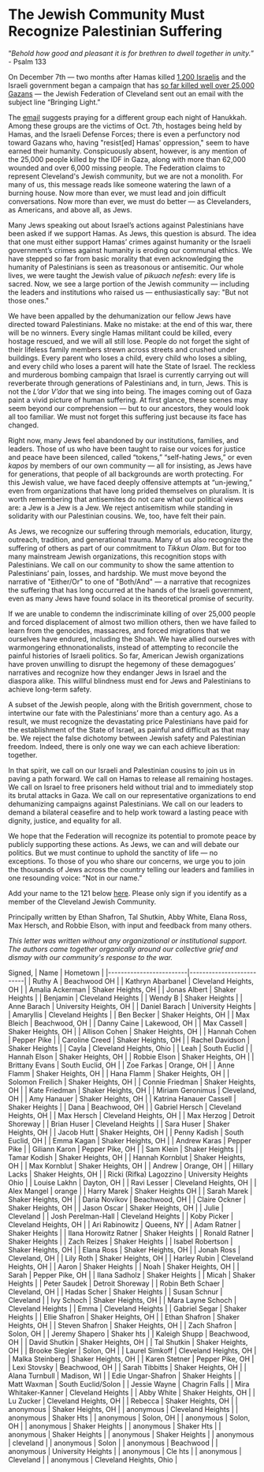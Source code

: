 # The Jewish Community Must Recognize Palestinian Suffering


“*Behold how good and pleasant it is for brethren to dwell together in unity.*” - Psalm 133

On December 7th — two months after Hamas killed [1,200 Israelis](https://www.nytimes.com/2023/11/12/world/middleeast/israel-death-toll-hamas-attack.html) and the Israeli government began a campaign that has [so far killed well over 25,000 Gazans](https://www.reuters.com/world/middle-east/death-toll-israeli-strikes-gaza-passes-25000-gaza-health-officials-say-2024-01-21/) — the Jewish Federation of Cleveland sent out an email with the subject line “Bringing Light.”

The [email](https://www.jewishcleveland.org/news/blog/bringing_light/) suggests praying for a different group each night of Hanukkah. Among these groups are the victims of Oct. 7th, hostages being held by Hamas, and the Israeli Defense Forces; there is even a perfunctory nod toward Gazans who, having "resist[ed] Hamas' oppression," seem to have earned their humanity. Conspicuously absent, however, is any mention of the 25,000 people killed by the IDF in Gaza, along with more than 62,000 wounded and over 6,000 missing people. The Federation claims to represent Cleveland's Jewish community, but we are not a monolith. For many of us, this message reads like someone watering the lawn of a burning house. Now more than ever, we must lead and join difficult conversations. Now more than ever, we must do better — as Clevelanders, as Americans, and above all, as Jews.

Many Jews speaking out about Israel’s actions against Palestinians have been asked if we support Hamas. As Jews, this question is absurd. The idea that one must either support Hamas’ crimes against humanity or the Israeli government’s crimes against humanity is eroding our communal ethics. We have stepped so far from basic morality that even acknowledging the humanity of Palestinians is seen as treasonous or antisemitic. Our whole lives, we were taught the Jewish value of *pikuach nefesh*: every life is sacred. Now, we see a large portion of the Jewish community — including the leaders and institutions who raised us — enthusiastically say: "But not those ones." 

We have been appalled by the dehumanization our fellow Jews have directed toward Palestinians. Make no mistake: at the end of this war, there will be no winners. Every single Hamas militant could be killed, every hostage rescued, and we will all still lose. People do not forget the sight of their lifeless family members strewn across streets and crushed under buildings. Every parent who loses a child, every child who loses a sibling, and every child who loses a parent will hate the State of Israel. The reckless and murderous bombing campaign that Israel is currently carrying out will reverberate through generations of Palestinians and, in turn, Jews. This is not the *L’dor V’dor* that we sing into being. The images coming out of Gaza paint a vivid picture of human suffering. At first glance, these scenes may seem beyond our comprehension — but to our ancestors, they would look all too familiar. We must not forget this suffering just because its face has changed.

Right now, many Jews feel abandoned by our institutions, families, and leaders. Those of us who have been taught to raise our voices for justice and peace have been silenced, called “tokens,” “self-hating Jews,” or even *kapos* by members of our own community — all for insisting, as Jews have for generations, that people of all backgrounds are worth protecting. For this Jewish value, we have faced deeply offensive attempts at “un-jewing,” even from organizations that have long prided themselves on pluralism. It is worth remembering that antisemites do not care what our political views are: a Jew is a Jew is a Jew. We reject antisemitism while standing in solidarity with our Palestinian cousins. We, too, have felt their pain.

As Jews, we recognize our suffering through memorials, education, liturgy, outreach, tradition, and generational trauma. Many of us also recognize the suffering of others as part of our commitment to *Tikkun Olam*. But for too many mainstream Jewish organizations, this recognition stops with Palestinians. We call on our community to show the same attention to Palestinians’ pain, losses, and hardship. We must move beyond the narrative of "Either/Or" to one of "Both/And" — a narrative that recognizes the suffering that has long occurred at the hands of the Israeli government, even as many Jews have found solace in its theoretical promise of security.

If we are unable to condemn the indiscriminate killing of over 25,000 people and forced displacement of almost two million others, then we have failed to learn from the genocides, massacres, and forced migrations that we ourselves have endured, including the Shoah. We have allied ourselves with warmongering ethnonationalists, instead of attempting to reconcile the painful histories of Israeli politics. So far, American Jewish organizations have proven unwilling to disrupt the hegemony of these demagogues’ narratives and recognize how they endanger Jews in Israel and the diaspora alike. This willful blindness must end for Jews and Palestinians to achieve long-term safety.

A subset of the Jewish people, along with the British government, chose to intertwine our fate with the Palestinians’ more than a century ago. As a result, we must recognize the devastating price Palestinians have paid for the establishment of the State of Israel, as painful and difficult as that may be. We reject the false dichotomy between Jewish safety and Palestinian freedom. Indeed, there is only one way we can each achieve liberation: together.

In that spirit, we call on our Israeli and Palestinian cousins to join us in paving a path forward. We call on Hamas to release all remaining hostages. We call on Israel to free prisoners held without trial and to immediately stop its brutal attacks in Gaza. We call on our representative organizations to end dehumanizing campaigns against Palestinians. We call on our leaders to demand a bilateral ceasefire and to help work toward a lasting peace with dignity, justice, and equality for all.

We hope that the Federation will recognize its potential to promote peace by publicly supporting these actions. As Jews, we can and will debate our politics. But we must continue to uphold the sanctity of life — no exceptions. To those of you who share our concerns, we urge you to join the thousands of Jews across the country telling our leaders and families in one resounding voice: “Not in our name.”  

Add your name to the 121 below [here](https://docs.google.com/forms/d/e/1FAIpQLSc6N84YPxTcUhnXVO90urALeIatt25OgEnM0Cclw6Xa64W8YQ/viewform). Please only sign if you identify as a member of the Cleveland Jewish Community.

Principally written by Ethan Shafron, Tal Shutkin, Abby White, Elana Ross, Max Hersch, and Robbie Elson, with input and feedback from many others.

*This letter was written without any organizational or institutional support. The authors came together organically around our collective grief and dismay with our community's response to the war.*

Signed,
| Name                    | Hometown                 |
|-------------------------|--------------------------|
| Ruthy A                 | Beachwood OH             |
| Kathryn Abarbanel       | Cleveland Heights, OH    |
| Amalia Ackerman         | Shaker Heights, OH       |
| Jonas Albert            | Shaker Heights           |
| Benjamin                | Cleveland Heights        |
| Wendy B                 | Shaker Heights           |
| Anne Barach             | University Heights, OH   |
| Daniel Barach           | University Heights       |
| Amaryllis               | Cleveland Heights        |
| Ben Becker              | Shaker Heights, OH       |
| Max Bleich              | Beachwood, OH            |
| Danny Caine             | Lakewood, OH             |
| Max Cassell             | Shaker Heights, OH       |
| Allison Cohen           | Shaker Heights, OH       |
| Hannah Cohen            | Pepper Pike              |
| Caroline Creed          | Shaker Heights, OH       |
| Rachel Davidson         | Shaker Heights           |
| Cayla                   | Cleveland Heights, Ohio  |
| Leah                    | South Euclid             |
| Hannah Elson            | Shaker Heights, OH       |
| Robbie Elson            | Shaker Heights, OH       |
| Brittany Evans          | South Euclid, OH         |
| Zoe Farkas              | Orange, OH               |
| Anne Flamm              | Shaker Heights, OH       |
| Hana Flamm              | Shaker Heights, OH       |
| Solomon Freilich        | Shaker Heights, OH       |
| Connie Friedman         | Shaker Heights, OH       |
| Kate Friedman           | Shaker Heights, OH       |
| Miriam Geronimus        | Cleveland, OH            |
| Amy Hanauer             | Shaker Heights, OH       |
| Katrina Hanauer Cassell | Shaker Heights           |
| Dana                    | Beachwood, OH            |
| Gabriel Hersch          | Cleveland Heights, OH    |
| Max Hersch              | Cleveland Heights, OH    |
| Max Herzog              | Detroit Shoreway         |
| Brian Huser             | Cleveland Heights        |
| Sara Huser              | Shaker Heights, OH       |
| Jacob Hutt              | Shaker Heights, OH       |
| Penny Kadish            | South Euclid, OH         |
| Emma Kagan              | Shaker Heights, OH       |
| Andrew Karas            | Pepper Pike              |
| Giliann Karon           | Pepper Pike, OH          |
| Sam Klein               | Shaker Heights           |
| Tamar  Kodish           | Shaker Heights, OH       |
| Hannah Kornblut         | Shaker Heights, OH       |
| Max Kornblut            | Shaker Heights, OH       |
| Andrew                  | Orange, OH               |
| Hillary Lacks           | Shaker Heights, OH       |
| Ricki (Rifka) Lagozzino | University Heights Ohio  |
| Louise Lakhn            | Dayton, OH               |
| Ravi Lesser             | Cleveland Heights, OH    |
| Alex Mangel             | orange                   |
| Harry Marek             | Shaker Heights OH        |
| Sarah Marek             | Shaker Heights, OH       |
| Daria Novikov           | Beachwood, OH            |
| Claire Ockner           | Shaker Heights, OH       |
| Jason Oscar             | Shaker Heights, OH       |
| Julie                   | Cleveland                |
| Josh Perelman-Hall      | Cleveland Heights        |
| Koby Picker             | Cleveland Heights, OH    |
| Ari Rabinowitz          | Queens, NY               |
| Adam Ratner             | Shaker Heights           |
| Ilana Horowitz Ratner   | Shaker Heights           |
| Ronald Ratner           | Shaker Heights           |
| Zach Reizes             | Shaker Heights           |
| Isabel Robertson        | Shaker Heights, OH       |
| Elana Ross              | Shaker Heights, OH       |
| Jonah Ross              | Cleveland, OH            |
| Lily Roth               | Shaker Heights, OH       |
| Harley Rubin            | Cleveland Heights, OH    |
| Aaron                   | Shaker Heights           |
| Noah                    | Shaker Heights, OH       |
| Sarah                   | Pepper Pike, OH          |
| Ilana Sadholz           | Shaker Heights           |
| Micah                   | Shaker Heights           |
| Peter Saudek            | Detroit Shoreway         |
| Robin Beth Schaer       | Cleveland, OH            |
| Hadas Scher             | Shaker Heights           |
| Susan Schnur            | Cleveland                |
| Ivy Schoch              | Shaker Heights, OH       |
| Mara Layne  Schoch      | Cleveland Heights        |
| Emma                    | Cleveland Heights        |
| Gabriel Segar           | Shaker Heights           |
| Ellie Shafron           | Shaker Heights, OH       |
| Ethan Shafron           | Shaker Heights, OH       |
| Steven Shafron          | Shaker Heights, OH       |
| Zach Shafron            | Solon, OH                |
| Jeremy Shapero          | Shaker hts               |
| Kaleigh Shupp           | Beachwood, OH            |
| David Shutkin           | Shaker Heights, OH       |
| Tal Shutkin             | Shaker Heights, OH       |
| Brooke Siegler          | Solon, OH                |
| Laurel Simkoff          | Cleveland Heights, OH    |
| Malka Steinberg         | Shaker Heights, OH       |
| Karen Stetner           | Pepper Pike, OH          |
| Lexi Stovsky            | Beachwood, OH            |
| Sarah Tibbitts          | Shaker Heights, OH       |
| Alana Turnbull          | Madison, WI              |
| Edie Ungar-Shafron      | Shaker Heights           |
| Matt Waxman             | South Euclid/Solon       |
| Jessie  Wayne           | Chagrin Falls            |
| Mira Whitaker-Kanner    | Cleveland Heights        |
| Abby White              | Shaker Heights, OH       |
| Lu Zucker               | Cleveland Heights, OH    |
| Rebecca                 | Shaker Heights, OH       |
| anonymous               | Shaker Heights, OH       |
| anonymous               | Cleveland Heights        |
| anonymous               | Shaker Hts               |
| anonymous               | Solon, OH                |
| anonymous               | Solon, OH                |
| anonymous               | Shaker Heights           |
| anonymous               | Shaker Hts               |
| anonymous               | Shaker Heights           |
| anonymous               | Shaker Heights           |
| anonymous               | cleveland                |
| anonymous               | Solon                    |
| anonymous               | Beachwood                |
| anonymous               | University Heights       |
| anonymous               | Cle hts                  |
| anonymous               | Cleveland                |
| anonymous               | Cleveland Heights, Ohio  |
